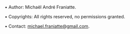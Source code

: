 ﻿  
• Author: Michaël André Franiatte.  
  
• Copyrights: All rights reserved, no permissions granted.  
  
• Contact: michael.franiatte@gmail.com.  
  